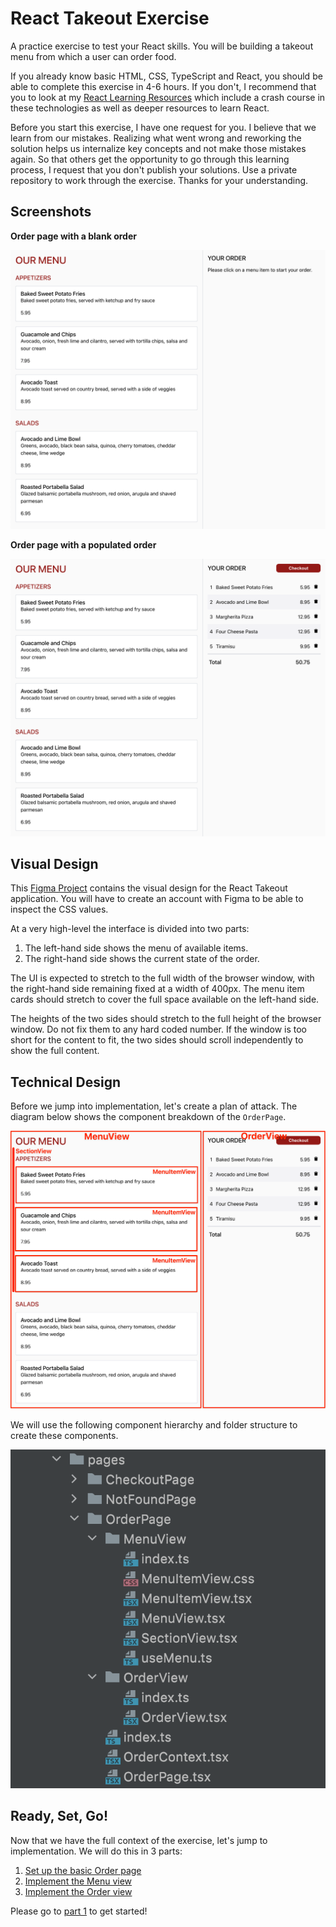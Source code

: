 # React Takeout Exercise

A practice exercise to test your React skills. You will be building a takeout
menu from which a user can order food.

If you already know basic HTML, CSS, TypeScript and React, you should be able to
complete this exercise in 4-6 hours. If you don't, I recommend that you to look
at my
[React Learning Resources](https://github.com/nareshbhatia/react-learning-resources)
which include a crash course in these technologies as well as deeper resources
to learn React.

Before you start this exercise, I have one request for you. I believe that we
learn from our mistakes. Realizing what went wrong and reworking the solution
helps us internalize key concepts and not make those mistakes again. So that
others get the opportunity to go through this learning process, I request that
you don't publish your solutions. Use a private repository to work through the
exercise. Thanks for your understanding.

## Screenshots

**Order page with a blank order**

![Empty order](assets/screenshot-1.png)

**Order page with a populated order**

![Populated order](assets/screenshot-2.png)

## Visual Design

This
[Figma Project](https://www.figma.com/file/I4grGxVxq6em33rCNdHPxs/Takeout?node-id=0%3A1)
contains the visual design for the React Takeout application. You will have to
create an account with Figma to be able to inspect the CSS values.

At a very high-level the interface is divided into two parts:

1. The left-hand side shows the menu of available items.
2. The right-hand side shows the current state of the order.

The UI is expected to stretch to the full width of the browser window, with the
right-hand side remaining fixed at a width of 400px. The menu item cards should
stretch to cover the full space available on the left-hand side.

The heights of the two sides should stretch to the full height of the browser
window. Do not fix them to any hard coded number. If the window is too short for
the content to fit, the two sides should scroll independently to show the full
content.

## Technical Design

Before we jump into implementation, let's create a plan of attack. The diagram
below shows the component breakdown of the `OrderPage`.

![Component breakdown](assets/component-breakdown.png)

We will use the following component hierarchy and folder structure to create
these components.

![Component hierarchy](assets/component-hierarchy.png)

## Ready, Set, Go!

Now that we have the full context of the exercise, let's jump to implementation.
We will do this in 3 parts:

1. [Set up the basic Order page](parts/part-1-order-page.md)
2. [Implement the Menu view](parts/part-2-menu-view.md)
3. [Implement the Order view](parts/part-3-order-view.md)

Please go to [part 1](parts/part-1-order-page.md) to get started!
